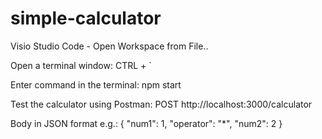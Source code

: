 # simple-calculator

Visio Studio Code - Open Workspace from File..

Open a terminal window: CTRL + `

Enter command in the terminal: npm start

Test the calculator using Postman:
POST http://localhost:3000/calculator

Body in JSON format e.g.:
{
    "num1": 1,
    "operator": "*",
    "num2": 2
}
